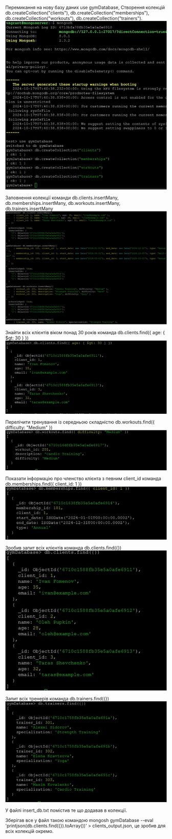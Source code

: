 Перемикання на нову базу даних use gymDatabase, Створення колекцій db.createCollection("clients"), db.createCollection("memberships"), db.createCollection("workouts"), db.createCollection("trainers").
![Image alt](https://github.com/Fomka27/DevOps/raw/lecture14/pic/Screenshot_1.jpg)

Заповнення колекції команди db.clients.insertMany, db.memberships.insertMany, db.workouts.insertMany, db.trainers.insertMany
![Image alt](https://github.com/Fomka27/DevOps/raw/lecture14/pic/Screenshot_2.jpg)

Знайти всіх клієнтів віком понад 30 років команда db.clients.find({ age: { $gt: 30 } })
![Image alt](https://github.com/Fomka27/DevOps/raw/lecture14/pic/Screenshot_3.jpg)

Перелічити тренування із середньою складністю db.workouts.find({ difficulty: "Medium" })
![Image alt](https://github.com/Fomka27/DevOps/raw/lecture14/pic/Screenshot_4.jpg)

Показати інформацію про членство клієнта з певним client_id команда db.memberships.find({ client_id: 1 })
![Image alt](https://github.com/Fomka27/DevOps/raw/lecture14/pic/Screenshot_5.jpg)

Зробив запит всіх клієнтів команда db.clients.find({})
![Image alt](https://github.com/Fomka27/DevOps/raw/lecture14/pic/Screenshot_6.jpg)

Запит всіх тренерів команда db.trainers.find({})
![Image alt](https://github.com/Fomka27/DevOps/raw/lecture14/pic/Screenshot_7.jpg)

У файлі insert_db.txt помістив те що додавав в колекції.

Зберігав все у файл такою командою mongosh gymDatabase --eval 'printjson(db.clients.find({}).toArray())' > clients_output.json, це зробив для всіх колекцій окремо.
